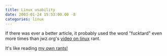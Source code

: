 ```yaml
---
title: Linux usability
date: 2003-01-24 15:53:00.00 -8
categories: linux
---
```

If there was ever a better article, it probably used the word "fucktard" even more times than jwz.org's [video on linux](http://www.jwz.org/doc/linuxvideo.html) rant.

It's like reading [my own rants!](/2002/11/29/001037.html#001037)


